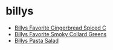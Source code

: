 # billys

 * [Billys Favorite Gingerbread Spiced C](../../index/b/billys-favorite-gingerbread-spiced-c.json)
 * [Billys Favorite Smoky Collard Greens](../../index/b/billys-favorite-smoky-collard-greens.json)
 * [Billys Pasta Salad](../../index/b/billys-pasta-salad.json)
